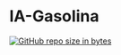 # IA-Gasolina
[![GitHub repo size in bytes](https://img.shields.io/github/repo-size/aguizzo/IA-Gasolina.svg)](https://github.com/aguizzo/IA-Gasolina)

